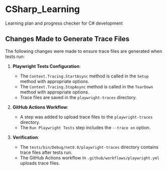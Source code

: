# CSharp_Learning
Learning plan and progress checker for C# development

## Changes Made to Generate Trace Files

The following changes were made to ensure trace files are generated when tests run:

1. **Playwright Tests Configuration**:
   - The `Context.Tracing.StartAsync` method is called in the `Setup` method with appropriate options.
   - The `Context.Tracing.StopAsync` method is called in the `TearDown` method with appropriate options.
   - Trace files are saved in the `playwright-traces` directory.

2. **GitHub Actions Workflow**:
   - A step was added to upload trace files to the `playwright-traces` directory.
   - The `Run Playwright Tests` step includes the `--trace on` option.

3. **Verification**:
   - The `tests/bin/Debug/net8.0/playwright-traces` directory contains trace files after tests run.
   - The GitHub Actions workflow in `.github/workflows/playwright.yml` uploads trace files.

